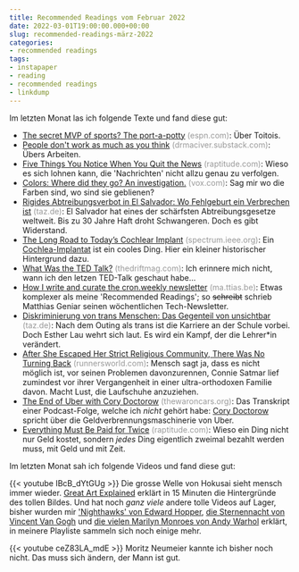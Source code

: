 ```yaml
---
title: Recommended Readings vom Februar 2022
date: 2022-03-01T19:00:00.000+00:00
slug: recommended-readings-märz-2022
categories:
- recommended readings
tags:
- instapaper
- reading
- recommended readings
- linkdump
---
```


Im letzten Monat las ich folgende Texte und fand diese gut:

- [The secret MVP of sports? The port-a-potty](https://www.espn.com/nfl/story/_/id/32992761/the-secret-mvp-sports-porta-potty) <span style="color: #999999;">(espn.com)</span>: Über Toitois.
- [People don't work as much as you think](https://drmaciver.substack.com/p/people-dont-work-as-much-as-you-think) <span style="color: #999999;">(drmaciver.substack.com)</span>: Übers Arbeiten.
- [Five Things You Notice When You Quit the News](http://www.raptitude.com/2016/12/five-things-you-notice-when-you-quit-the-news/) <span style="color: #999999;">(raptitude.com)</span>: Wieso es sich lohnen kann, die 'Nachrichten' nicht allzu genau zu verfolgen.
- [Colors: Where did they go? An investigation.](https://www.vox.com/culture/22840526/colors-movies-tv-gray-digital-color-sludge) <span style="color: #999999;">(vox.com)</span>: Sag mir wo die Farben sind, wo sind sie geblienen?
- [Rigides Abtreibungsverbot in El Salvador: Wo Fehlgeburt ein Verbrechen ist](https://taz.de/!5830474/) <span style="color: #999999;">(taz.de)</span>: El Salvador hat eines der schärfsten Abtreibungsgesetze weltweit. Bis zu 30 Jahre Haft droht Schwangeren. Doch es gibt Widerstand.
- [The Long Road to Today’s Cochlear Implant](https://spectrum.ieee.org/cochlear-implant-history) <span style="color: #999999;">(spectrum.ieee.org)</span>: Ein [Cochlea-Implantat](https://de.wikipedia.org/wiki/Cochlea-Implantat) ist ein cooles Ding. Hier ein kleiner historischer Hintergrund dazu.
- [What Was the TED Talk?](https://www.thedriftmag.com/what-was-the-ted-talk/) <span style="color: #999999;">(thedriftmag.com)</span>: Ich erinnere mich nicht, wann ich den letzen TED-Talk geschaut habe...
- [How I write and curate the cron.weekly newsletter](https://ma.ttias.be/how-to-cron-weekly-newsletter/) <span style="color: #999999;">(ma.ttias.be)</span>: Etwas komplexer als meine 'Recommended Readings'; so <del>schreibt</del> schrieb Matthias Geniar seinen wöchentlichen Tech-Newsletter.
- [Diskriminierung von trans Menschen: Das Gegenteil von unsichtbar](https://taz.de/!5827338/) <span style="color: #999999;">(taz.de)</span>: Nach dem Outing als trans ist die Karriere an der Schule vorbei. Doch Esther Lau wehrt sich laut. Es wird ein Kampf, der die Leh­re­r*in verändert.
- [After She Escaped Her Strict Religious Community, There Was No Turning Back](https://www.runnersworld.com/runners-stories/a33523475/how-running-helped-connie-allen-build-a-new-life/) <span style="color: #999999;">(runnersworld.com)</span>: Mensch sagt ja, dass es nicht möglich ist, vor seinen Problemen davonzurennen, Connie Satmar lief zumindest vor ihrer Vergangenheit in einer ultra-orthodoxen Familie davon. Macht Lust, die Laufschuhe anzuziehen.
- [The End of Uber with Cory Doctorow](https://thewaroncars.org/transcript-episode-79-the-end-of-uber-with-cory-doctorow/) <span style="color: #999999;">(thewaroncars.org)</span>: Das Transkript einer Podcast-Folge, welche ich *nicht* gehört habe: [Cory Doctorow](https://en.wikipedia.org/wiki/Cory_Doctorow) spricht über die Geldverbrennungsmaschinerie von Uber.
- [Everything Must Be Paid for Twice](https://www.raptitude.com/2022/01/everything-must-be-paid-for-twice/) <span style="color: #999999;">(raptitude.com)</span>: Wieso ein Ding nicht nur Geld kostet, sondern *jedes* Ding eigentlich zweimal bezahlt werden muss, mit Geld und mit Zeit.

Im letzten Monat sah ich folgende Videos und fand diese gut:

{{< youtube IBcB_dYtGUg >}}
Die grosse Welle von Hokusai sieht mensch immer wieder.
[Great Art Explained](https://www.youtube.com/channel/UCePDFpCr78_qmVtpoB1Axaw) erklärt in 15 Minuten die Hintergründe des tollen Bildes.
Und hat noch *ganz viele* andere tolle Videos auf Lager, bisher wurden mir ['Nighthawks' von Edward Hopper](https://youtube.com/watch?v=lKIbT-4UFaE), [die Sternennacht von Vincent Van Gogh](https://www.youtube.com/watch?v=wk9L1N9bRRE) und [die vielen Marilyn Monroes von Andy Warhol](https://www.youtube.com/watch?v=bu9Bm8aw_lI) erklärt, in meinere Playliste sammeln sich noch einige mehr.

{{< youtube ceZ83LA_mdE >}}
Moritz Neumeier kannte ich bisher noch nicht.
Das muss sich ändern, der Mann ist gut.
